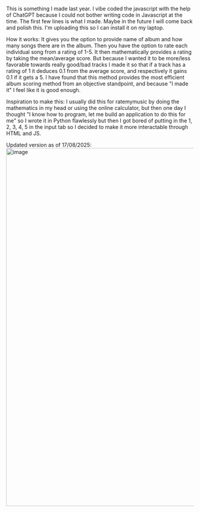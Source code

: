 This is something I made last year. I vibe coded the javascript with the help of ChatGPT because I could not bother writing code in Javascript at the time. The first few lines is what I made. Maybe in the future I will come back and polish this. I'm uploading this so I can install it on my laptop.

How it works:
It gives you the option to provide name of album and how many songs there are in the album. Then you have the option to rate each individual song from a rating of 1-5. It then mathematically provides a rating by taking the mean/average score. But because I wanted it to be more/less favorable towards really good/bad tracks I made it so that if a track has a rating of 1 it deduces 0.1 from the average score, and respectively it gains 0.1 if it gets a 5. I have found that this method provides the most efficient album scoring method from an objective standpoint, and because "I made it" I feel like it is good enough.

Inspiration to make this:
I usually did this for ratemymusic by doing the mathematics in my head or using the online calculator, but then one day I thought "I know how to program, let me build an application to do this for me" so I wrote it in Python flawlessly but then I got bored of putting in the 1, 2, 3, 4, 5 in the input tab so I decided to make it more interactable through HTML and JS.

Updated version as of 17/08/2025:
<img width="1778" height="959" alt="image" src="https://github.com/user-attachments/assets/b0bc89f1-105a-4bce-bc97-e085cf4ee85c" />
